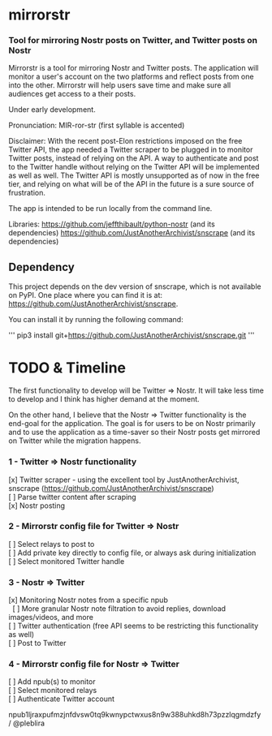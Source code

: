 # mirrorstr

### Tool for mirroring Nostr posts on Twitter, and Twitter posts on Nostr

Mirrorstr is a tool for mirroring Nostr and Twitter posts. The application will monitor a user's account on the two platforms and reflect posts from one into the other. Mirrorstr will help users save time and make sure all audiences get access to a their posts.

Under early development.

Pronunciation: MIR-ror-str (first syllable is accented)

Disclaimer: With the recent post-Elon restrictions imposed on the free Twitter API, the app needed a Twitter scraper to be plugged in to monitor Twitter posts, instead of relying on the API. A way to authenticate and post to the Twitter handle without relying on the Twitter API will be implemented as well as well. The Twitter API is mostly unsupported as of now in the free tier, and relying on what will be of the API in the future is a sure source of frustration.

The app is intended to be run locally from the command line.

Libraries:
https://github.com/jeffthibault/python-nostr (and its dependencies)
https://github.com/JustAnotherArchivist/snscrape (and its dependencies)

## Dependency
This project depends on the dev version of snscrape, which is not available on PyPI. One place where you can find it is at: https://github.com/JustAnotherArchivist/snscrape.

You can install it by running the following command:

'''
pip3 install git+https://github.com/JustAnotherArchivist/snscrape.git
'''


# TODO & Timeline

The first functionality to develop will be Twitter => Nostr. It will take less time to develop and I think has higher demand at the moment.

On the other hand, I believe that the Nostr => Twitter functionality is the end-goal for the application. The goal is for users to be on Nostr primarily and to use the application as a time-saver so their Nostr posts get mirrored on Twitter while the migration happens.

### 1 - Twitter => Nostr functionality
[x] Twitter scraper - using the excellent tool by JustAnotherArchivist, snscrape (https://github.com/JustAnotherArchivist/snscrape)<br>
[ ] Parse twitter content after scraping<br>
[x] Nostr posting

### 2 - Mirrorstr config file for Twitter => Nostr
[ ] Select relays to post to<br>
[ ] Add private key directly to config file, or always ask during initialization<br>
[ ] Select monitored Twitter handle

### 3 - Nostr => Twitter
[x] Monitoring Nostr notes from a specific npub<br>
  [ ] More granular Nostr note filtration to avoid replies, download images/videos, and more<br>
[ ] Twitter authentication (free API seems to be restricting this functionality as well)<br>
[ ] Post to Twitter<br>

### 4 - Mirrorstr config file for Nostr => Twitter
[ ] Add npub(s) to monitor<br>
[ ] Select monitored relays<br>
[ ] Authenticate Twitter account<br>


npub1ljraxpufmzjnfdvsw0tq9kwnypctwxus8n9w388uhkd8h73pzzlqgmdzfy / @pleblira